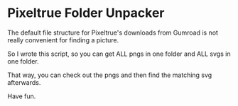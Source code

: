# Pixeltrue Folder Unpacker

The default file structure for Pixeltrue's downloads from Gumroad is not really convenient for finding a picture.

So I wrote this script, so you can get ALL pngs in one folder and ALL svgs in one folder.

That way, you can check out the pngs and then find the matching svg afterwards.

Have fun.
